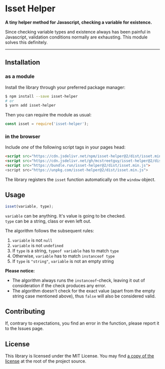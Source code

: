 # Isset Helper

**A tiny helper method for Javascript, checking a variable for existence.**

Since checking variable types and existence always has been painful in Javascript, validation conditions normally are exhausting.
This module solves this definitely.

---

## Installation

### as a module

Install the library through your preferred package manager:

``` bash
$ npm install --save isset-helper
# or
$ yarn add isset-helper
```

Then you can require the module as usual:

``` JavaScript
const isset = require('isset-helper');
```

### in the browser

Include _one_ of the following script tags in your pages head:

``` html
<script src="https://cdn.jsdelivr.net/npm/isset-helper@2/dist/isset.min.js"></script>
<script src="https://cdn.jsdelivr.net/gh/mcstreetguy/isset-helper@2/dist/isset.min.js"></script>
<script src="https://bundle.run/isset-helper@2/dist/isset.min.js">
<script src="https://unpkg.com/isset-helper@2/dist/isset.min.js">
```

The library registers the `isset` function automatically on the `window` object.

## Usage

``` JavaScript
isset(variable, type);
```

`variable` can be anything. It's value is going to be checked.  
`type` can be a string, class or even left out.

The algorithm follows the subsequent rules:  
1. `variable` is not `null`
2. `variable` is not `undefined`
3. If `type` is a string, `typeof variable` has to match `type`
4. Otherwise, `variable` has to match `instanceof type`
5. If `type` is `"string"`, `variable` is not an empty string

**Please notice:**  

- The algorithm always runs the `instanceof`-check, leaving it out of consideration if the check produces any error.
- The algorithm doesn't check for the exact value (apart from the empty string case mentioned above), thus `false` will also be considered valid.

## Contributing

If, contrary to expectations, you find an error in the function, please report it to the Issues page.

## License

This library is licensed under the MIT License.
You may find [a copy of the license](/blob/master/LICENSE) at the root of the project source.